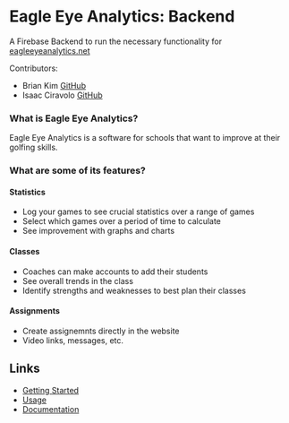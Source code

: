 # Eagle Eye Analytics: Backend

A Firebase Backend to run the necessary functionality for [eagleeyeanalytics.net](https://eagleeyeanalytics.net)

Contributors:

- Brian Kim [GitHub](https://github.com/briank1727)
- Isaac Ciravolo [GitHub](https://github.com/isaac-ciravolo)

### What is Eagle Eye Analytics?

Eagle Eye Analytics is a software for schools that want to improve at their golfing skills.

### What are some of its features?

#### Statistics

- Log your games to see crucial statistics over a range of games
- Select which games over a period of time to calculate
- See improvement with graphs and charts

#### Classes

- Coaches can make accounts to add their students
- See overall trends in the class
- Identify strengths and weaknesses to best plan their classes

#### Assignments

- Create assignemnts directly in the website
- Video links, messages, etc.

## Links

- [Getting Started](docs/installation.md)
- [Usage](docs/usage.md)
- [Documentation](docs/documentation.md)
